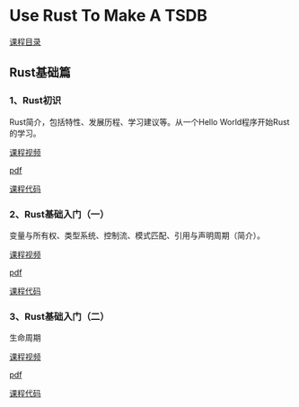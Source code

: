 # Use Rust To Make A TSDB

[课程目录](https://github.com/cnosdb/presentations/tree/main/Use%20Rust%20To%20Make%20A%20TSDB)
## Rust基础篇

### 1、Rust初识
Rust简介，包括特性、发展历程、学习建议等。从一个Hello World程序开始Rust的学习。

[课程视频](https://www.bilibili.com/video/BV1xg411X7Bv/?spm_id_from=333.788)

[pdf](https://github.com/cnosdb/presentations/blob/main/Use%20Rust%20To%20Make%20A%20TSDB/Use%20Rust%20To%20Make%20A%20TSDB%EF%BC%88%E4%B8%80%EF%BC%89.pdf)

[课程代码](https://github.com/cnosdb/presentations/tree/main/Use%20Rust%20To%20Make%20A%20TSDB/learn_rust/first_lesson)

### 2、Rust基础入门（一）
变量与所有权、类型系统、控制流、模式匹配、引用与声明周期（简介）。

[课程视频](https://www.bilibili.com/video/BV1594y1R7Fr/?spm_id_from=333.788)

[pdf](https://github.com/cnosdb/presentations/blob/main/Use%20Rust%20To%20Make%20A%20TSDB/Use%20Rust%20To%20Make%20A%20TSDB%EF%BC%88%E4%BA%8C%EF%BC%89.pdf)

[课程代码](https://github.com/cnosdb/presentations/tree/main/Use%20Rust%20To%20Make%20A%20TSDB/learn_rust/second_lesson)

### 3、Rust基础入门（二）
生命周期

[课程视频](https://www.bilibili.com/video/BV1VW4y1U7MC/?spm_id_from=333.788)

[pdf](https://github.com/cnosdb/presentations/blob/main/Use%20Rust%20To%20Make%20A%20TSDB/Use%20Rust%20To%20Make%20A%20TSDB%EF%BC%88%E4%BA%8C%EF%BC%89.pdf)

[课程代码](https://github.com/cnosdb/presentations/tree/main/Use%20Rust%20To%20Make%20A%20TSDB/learn_rust/second_lesson)

<!-- ### 4、rust 入门基础 (三)
[pdf](https://github.com/cnosdb/presentations/blob/main/Use%20Rust%20To%20Make%20A%20TSDB/Use%20Rust%20To%20Make%20A%20TSDB%EF%BC%88%E5%9B%9B%EF%BC%89.pdf)

[课程代码](https://github.com/cnosdb/presentations/tree/main/Use%20Rust%20To%20Make%20A%20TSDB/learn_rust/fourth_lesson)

### 5、rust 入门基础 (四)
[pdf](https://github.com/cnosdb/presentations/blob/main/Use%20Rust%20To%20Make%20A%20TSDB/Use%20Rust%20To%20Make%20A%20TSDB%EF%BC%88%E4%BA%94%EF%BC%89.pdf)

[课程代码](https://github.com/cnosdb/presentations/tree/main/Use%20Rust%20To%20Make%20A%20TSDB/learn_rust/fifth_lesson)

### 6、rust 入门基础 (五)

[pdf](https://github.com/cnosdb/presentations/blob/main/Use%20Rust%20To%20Make%20A%20TSDB/Use%20Rust%20To%20Make%20A%20TSDB%EF%BC%88%E5%85%AD%EF%BC%89.pdf)

[课程代码](https://github.com/cnosdb/presentations/tree/main/Use%20Rust%20To%20Make%20A%20TSDB/learn_rust/sixth_lesson)
## Rust基础篇

### 1、Rust初识

[pdf](https://github.com/cnosdb/presentations/blob/main/Use%20Rust%20To%20Make%20A%20TSDB/Use%20Rust%20To%20Make%20A%20TSDB%EF%BC%88%E4%B8%80%EF%BC%89.pdf)

[课程代码](https://github.com/cnosdb/presentations/tree/main/Use%20Rust%20To%20Make%20A%20TSDB/learn_rust/first_lesson)

### 2、rust 入门基础 (一)
[pdf](https://github.com/cnosdb/presentations/blob/main/Use%20Rust%20To%20Make%20A%20TSDB/Use%20Rust%20To%20Make%20A%20TSDB%EF%BC%88%E4%BA%8C%EF%BC%89.pdf)

[课程代码](https://github.com/cnosdb/presentations/tree/main/Use%20Rust%20To%20Make%20A%20TSDB/learn_rust/second_lesson)

### 3、rust 入门基础 (二)

[pdf](https://github.com/cnosdb/presentations/blob/main/Use%20Rust%20To%20Make%20A%20TSDB/Use%20Rust%20To%20Make%20A%20TSDB%EF%BC%88%E4%B8%89%EF%BC%89.pdf)

[课程代码](https://github.com/cnosdb/presentations/tree/main/Use%20Rust%20To%20Make%20A%20TSDB/learn_rust/third_lesson)

### 4、rust 入门基础 (三)
[pdf](https://github.com/cnosdb/presentations/blob/main/Use%20Rust%20To%20Make%20A%20TSDB/Use%20Rust%20To%20Make%20A%20TSDB%EF%BC%88%E5%9B%9B%EF%BC%89.pdf)

[课程代码](https://github.com/cnosdb/presentations/tree/main/Use%20Rust%20To%20Make%20A%20TSDB/learn_rust/fourth_lesson)

### 5、rust 入门基础 (四)
[pdf](https://github.com/cnosdb/presentations/blob/main/Use%20Rust%20To%20Make%20A%20TSDB/Use%20Rust%20To%20Make%20A%20TSDB%EF%BC%88%E4%BA%94%EF%BC%89.pdf)

[课程代码](https://github.com/cnosdb/presentations/tree/main/Use%20Rust%20To%20Make%20A%20TSDB/learn_rust/fifth_lesson)

### 6、rust 入门基础 (五)

[pdf](https://github.com/cnosdb/presentations/blob/main/Use%20Rust%20To%20Make%20A%20TSDB/Use%20Rust%20To%20Make%20A%20TSDB%EF%BC%88%E5%85%AD%EF%BC%89.pdf)

[课程代码](https://github.com/cnosdb/presentations/tree/main/Use%20Rust%20To%20Make%20A%20TSDB/learn_rust/sixth_lesson) -->